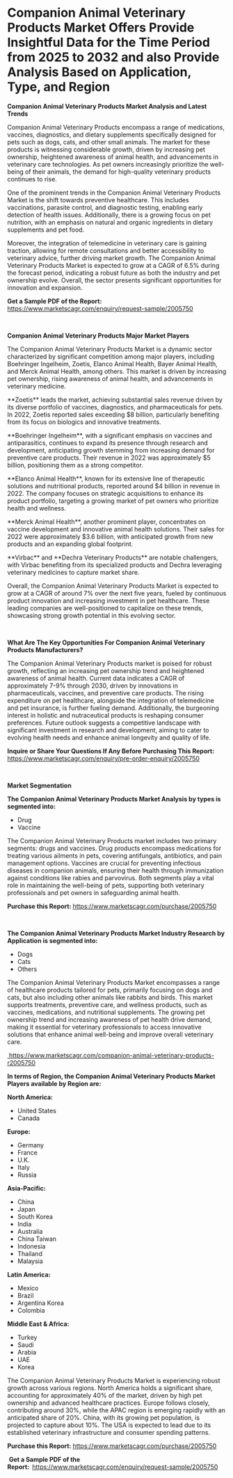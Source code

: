 <p><h1>Companion Animal Veterinary Products Market Offers Provide Insightful Data for the Time Period from 2025 to 2032 and also Provide Analysis Based on Application, Type, and Region</h1></p><p><strong>Companion Animal Veterinary Products Market Analysis and Latest Trends</strong></p>
<p><p>Companion Animal Veterinary Products encompass a range of medications, vaccines, diagnostics, and dietary supplements specifically designed for pets such as dogs, cats, and other small animals. The market for these products is witnessing considerable growth, driven by increasing pet ownership, heightened awareness of animal health, and advancements in veterinary care technologies. As pet owners increasingly prioritize the well-being of their animals, the demand for high-quality veterinary products continues to rise.</p><p>One of the prominent trends in the Companion Animal Veterinary Products Market is the shift towards preventive healthcare. This includes vaccinations, parasite control, and diagnostic testing, enabling early detection of health issues. Additionally, there is a growing focus on pet nutrition, with an emphasis on natural and organic ingredients in dietary supplements and pet food.</p><p>Moreover, the integration of telemedicine in veterinary care is gaining traction, allowing for remote consultations and better accessibility to veterinary advice, further driving market growth. The Companion Animal Veterinary Products Market is expected to grow at a CAGR of 6.5% during the forecast period, indicating a robust future as both the industry and pet ownership evolve. Overall, the sector presents significant opportunities for innovation and expansion.</p></p>
<p><strong>Get a Sample PDF of the Report:&nbsp;</strong> <a href="https://www.marketscagr.com/enquiry/request-sample/2005750?utm_campaign=3033&utm_medium=2&utm_source=Github&utm_content=ia&utm_term=19042025&utm_id=companion-animal-veterinary-products">https://www.marketscagr.com/enquiry/request-sample/2005750</a></p>
<p>&nbsp;</p>
<p><strong>Companion Animal Veterinary Products Major Market Players</strong></p>
<p><p>The Companion Animal Veterinary Products Market is a dynamic sector characterized by significant competition among major players, including Boehringer Ingelheim, Zoetis, Elanco Animal Health, Bayer Animal Health, and Merck Animal Health, among others. This market is driven by increasing pet ownership, rising awareness of animal health, and advancements in veterinary medicine.</p><p>**Zoetis** leads the market, achieving substantial sales revenue driven by its diverse portfolio of vaccines, diagnostics, and pharmaceuticals for pets. In 2022, Zoetis reported sales exceeding $8 billion, particularly benefiting from its focus on biologics and innovative treatments.</p><p>**Boehringer Ingelheim**, with a significant emphasis on vaccines and antiparasitics, continues to expand its presence through research and development, anticipating growth stemming from increasing demand for preventive care products. Their revenue in 2022 was approximately $5 billion, positioning them as a strong competitor.</p><p>**Elanco Animal Health**, known for its extensive line of therapeutic solutions and nutritional products, reported around $4 billion in revenue in 2022. The company focuses on strategic acquisitions to enhance its product portfolio, targeting a growing market of pet owners who prioritize health and wellness.</p><p>**Merck Animal Health**, another prominent player, concentrates on vaccine development and innovative animal health solutions. Their sales for 2022 were approximately $3.6 billion, with anticipated growth from new products and an expanding global footprint.</p><p>**Virbac** and **Dechra Veterinary Products** are notable challengers, with Virbac benefiting from its specialized products and Dechra leveraging veterinary medicines to capture market share.</p><p>Overall, the Companion Animal Veterinary Products Market is expected to grow at a CAGR of around 7% over the next five years, fueled by continuous product innovation and increasing investment in pet healthcare. These leading companies are well-positioned to capitalize on these trends, showcasing strong growth potential in this evolving sector.</p></p>
<p>&nbsp;</p>
<p><strong>What Are The Key Opportunities For Companion Animal Veterinary Products Manufacturers?</strong></p>
<p><p>The Companion Animal Veterinary Products market is poised for robust growth, reflecting an increasing pet ownership trend and heightened awareness of animal health. Current data indicates a CAGR of approximately 7-9% through 2030, driven by innovations in pharmaceuticals, vaccines, and preventive care products. The rising expenditure on pet healthcare, alongside the integration of telemedicine and pet insurance, is further fueling demand. Additionally, the burgeoning interest in holistic and nutraceutical products is reshaping consumer preferences. Future outlook suggests a competitive landscape with significant investment in research and development, aiming to cater to evolving health needs and enhance animal longevity and quality of life.</p></p>
<p><strong>Inquire or Share Your Questions If Any Before Purchasing This Report:</strong> <a href="https://www.marketscagr.com/enquiry/pre-order-enquiry/2005750?utm_campaign=3033&utm_medium=2&utm_source=Github&utm_content=ia&utm_term=19042025&utm_id=companion-animal-veterinary-products">https://www.marketscagr.com/enquiry/pre-order-enquiry/2005750</a></p>
<p>&nbsp;</p>
<p><strong>Market Segmentation</strong></p>
<p><strong>The Companion Animal Veterinary Products Market Analysis by types is segmented into:</strong></p>
<p><ul><li>Drug</li><li>Vaccine</li></ul></p>
<p><p>The Companion Animal Veterinary Products market includes two primary segments: drugs and vaccines. Drug products encompass medications for treating various ailments in pets, covering antifungals, antibiotics, and pain management options. Vaccines are crucial for preventing infectious diseases in companion animals, ensuring their health through immunization against conditions like rabies and parvovirus. Both segments play a vital role in maintaining the well-being of pets, supporting both veterinary professionals and pet owners in safeguarding animal health.</p></p>
<p><strong>Purchase this Report:&nbsp;</strong><a href="https://www.marketscagr.com/purchase/2005750?utm_campaign=3033&utm_medium=2&utm_source=Github&utm_content=ia&utm_term=19042025&utm_id=companion-animal-veterinary-products">https://www.marketscagr.com/purchase/2005750</a></p>
<p>&nbsp;</p>
<p><strong>The Companion Animal Veterinary Products Market Industry Research by Application is segmented into:</strong></p>
<p><ul><li>Dogs</li><li>Cats</li><li>Others</li></ul></p>
<p><p>The Companion Animal Veterinary Products Market encompasses a range of healthcare products tailored for pets, primarily focusing on dogs and cats, but also including other animals like rabbits and birds. This market supports treatments, preventive care, and wellness products, such as vaccines, medications, and nutritional supplements. The growing pet ownership trend and increasing awareness of pet health drive demand, making it essential for veterinary professionals to access innovative solutions that enhance animal well-being and improve overall veterinary care.</p></p>
<p><a href="https://www.marketscagr.com/companion-animal-veterinary-products-r2005750?utm_campaign=3033&utm_medium=2&utm_source=Github&utm_content=ia&utm_term=19042025&utm_id=companion-animal-veterinary-products">&nbsp;https://www.marketscagr.com/companion-animal-veterinary-products-r2005750</a></p>
<p><strong>In terms of Region, the Companion Animal Veterinary Products Market Players available by Region are:</strong></p>
<p>
    <p> <strong> North America: </strong>
        <ul>
            <li>United States</li>
            <li>Canada</li>
        </ul>
        </p> 
    <p> <strong> Europe: </strong>
        <ul>
            <li>Germany</li>
            <li>France</li>
            <li>U.K.</li>
            <li>Italy</li>
            <li>Russia</li>
        </ul>
        </p> 
    <p> <strong> Asia-Pacific: </strong>
        <ul>
            <li>China</li>
            <li>Japan</li>
            <li>South Korea</li>
            <li>India</li>
            <li>Australia</li>
            <li>China Taiwan</li>
            <li>Indonesia</li>
            <li>Thailand</li>
            <li>Malaysia</li>
        </ul>
        </p> 
    <p> <strong> Latin America: </strong>
        <ul>
            <li>Mexico</li>
            <li>Brazil</li>
            <li>Argentina Korea</li>
            <li>Colombia</li>
        </ul>
        </p> 
    <p> <strong> Middle East & Africa: </strong>
        <ul>
            <li>Turkey</li>
            <li>Saudi</li>
            <li>Arabia</li>
            <li>UAE</li>
            <li>Korea</li>
        </ul>
    </p>
    </p>
<p><p>The Companion Animal Veterinary Products Market is experiencing robust growth across various regions. North America holds a significant share, accounting for approximately 40% of the market, driven by high pet ownership and advanced healthcare practices. Europe follows closely, contributing around 30%, while the APAC region is emerging rapidly with an anticipated share of 20%. China, with its growing pet population, is projected to capture about 10%. The USA is expected to lead due to its established veterinary infrastructure and consumer spending patterns.</p></p>
<p><strong>Purchase this Report: </strong><a href="https://www.marketscagr.com/purchase/2005750?utm_campaign=3033&utm_medium=2&utm_source=Github&utm_content=ia&utm_term=19042025&utm_id=companion-animal-veterinary-products">https://www.marketscagr.com/purchase/2005750</a></p>
<p>&nbsp;<strong>Get a Sample PDF of the Report:&nbsp;&nbsp;</strong><a href="https://www.marketscagr.com/enquiry/request-sample/2005750?utm_campaign=3033&utm_medium=2&utm_source=Github&utm_content=ia&utm_term=19042025&utm_id=companion-animal-veterinary-products">https://www.marketscagr.com/enquiry/request-sample/2005750</a></p>
<p><strong></strong></p>
<p><p></p><p></p><p></p></p>